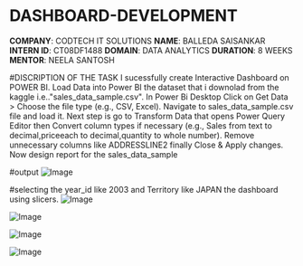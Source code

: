 # DASHBOARD-DEVELOPMENT
**COMPANY**: CODTECH IT SOLUTIONS
**NAME**: BALLEDA SAISANKAR
**INTERN ID**: CT08DF1488
**DOMAIN**: DATA ANALYTICS
**DURATION**: 8 WEEKS
**MENTOR**: NEELA SANTOSH

#DISCRIPTION OF THE TASK
I sucessfully create Interactive Dashboard on POWER BI. Load Data into Power BI the dataset that i downolad from the kaggle i.e.."sales_data_sample.csv". In Power Bi Desktop Click on Get Data > Choose the file type (e.g., CSV, Excel). Navigate to sales_data_sample.csv file and load it.
Next step is go to Transform Data that opens Power Query Editor then Convert column types if necessary (e.g., Sales from text to decimal,priceeach to decimal,quantity to whole number). Remove unnecessary columns like ADDRESSLINE2 finally Close & Apply changes.
Now design report for the sales_data_sample





#output
![Image](https://github.com/user-attachments/assets/c1d62082-678e-43ed-87f9-b60e5690dc19)


#selecting the year_id like 2003 and Territory like JAPAN the dashboard using slicers.
![Image](https://github.com/user-attachments/assets/eb23cd25-7b7b-4186-91b2-b86941ec29b9)

![Image](https://github.com/user-attachments/assets/689b70e2-6404-4a29-80cc-cc4425af518a)

![Image](https://github.com/user-attachments/assets/ddb787b8-4ed1-4a22-a29e-8de8ab45f67a)

![Image](https://github.com/user-attachments/assets/0e133406-d97f-44c7-af96-59c8a3acd9e1)
